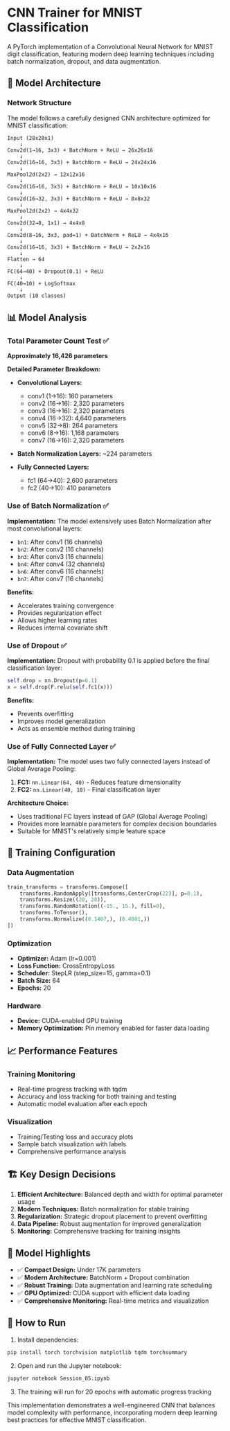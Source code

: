 # CNN Trainer for MNIST Classification

A PyTorch implementation of a Convolutional Neural Network for MNIST digit classification, featuring modern deep learning techniques including batch normalization, dropout, and data augmentation.

## 🚀 Model Architecture

### Network Structure
The model follows a carefully designed CNN architecture optimized for MNIST classification:

```
Input (28x28x1) 
    ↓
Conv2d(1→16, 3x3) + BatchNorm + ReLU → 26x26x16
    ↓
Conv2d(16→16, 3x3) + BatchNorm + ReLU → 24x24x16
    ↓
MaxPool2d(2x2) → 12x12x16
    ↓
Conv2d(16→16, 3x3) + BatchNorm + ReLU → 10x10x16
    ↓
Conv2d(16→32, 3x3) + BatchNorm + ReLU → 8x8x32
    ↓
MaxPool2d(2x2) → 4x4x32
    ↓
Conv2d(32→8, 1x1) → 4x4x8
    ↓
Conv2d(8→16, 3x3, pad=1) + BatchNorm + ReLU → 4x4x16
    ↓
Conv2d(16→16, 3x3) + BatchNorm + ReLU → 2x2x16
    ↓
Flatten → 64
    ↓
FC(64→40) + Dropout(0.1) + ReLU
    ↓
FC(40→10) + LogSoftmax
    ↓
Output (10 classes)
```

## 📊 Model Analysis

### Total Parameter Count Test ✅
**Approximately 16,426 parameters**

**Detailed Parameter Breakdown:**
- **Convolutional Layers:**
  - conv1 (1→16): 160 parameters
  - conv2 (16→16): 2,320 parameters  
  - conv3 (16→16): 2,320 parameters
  - conv4 (16→32): 4,640 parameters
  - conv5 (32→8): 264 parameters
  - conv6 (8→16): 1,168 parameters
  - conv7 (16→16): 2,320 parameters

- **Batch Normalization Layers:** ~224 parameters
- **Fully Connected Layers:**
  - fc1 (64→40): 2,600 parameters
  - fc2 (40→10): 410 parameters

### Use of Batch Normalization ✅
**Implementation:** The model extensively uses Batch Normalization after most convolutional layers:
- `bn1`: After conv1 (16 channels)
- `bn2`: After conv2 (16 channels)  
- `bn3`: After conv3 (16 channels)
- `bn4`: After conv4 (32 channels)
- `bn6`: After conv6 (16 channels)
- `bn7`: After conv7 (16 channels)

**Benefits:**
- Accelerates training convergence
- Provides regularization effect
- Allows higher learning rates
- Reduces internal covariate shift

### Use of Dropout ✅
**Implementation:** Dropout with probability 0.1 is applied before the final classification layer:
```python
self.drop = nn.Dropout(p=0.1)
x = self.drop(F.relu(self.fc1(x)))
```

**Benefits:**
- Prevents overfitting
- Improves model generalization
- Acts as ensemble method during training

### Use of Fully Connected Layer ✅
**Implementation:** The model uses two fully connected layers instead of Global Average Pooling:

1. **FC1:** `nn.Linear(64, 40)` - Reduces feature dimensionality
2. **FC2:** `nn.Linear(40, 10)` - Final classification layer

**Architecture Choice:**
- Uses traditional FC layers instead of GAP (Global Average Pooling)
- Provides more learnable parameters for complex decision boundaries
- Suitable for MNIST's relatively simple feature space

## 🔧 Training Configuration

### Data Augmentation
```python
train_transforms = transforms.Compose([
    transforms.RandomApply([transforms.CenterCrop(22)], p=0.1),
    transforms.Resize((28, 28)),
    transforms.RandomRotation((-15., 15.), fill=0),
    transforms.ToTensor(),
    transforms.Normalize((0.1407,), (0.4081,))
])
```

### Optimization
- **Optimizer:** Adam (lr=0.001)
- **Loss Function:** CrossEntropyLoss
- **Scheduler:** StepLR (step_size=15, gamma=0.1)
- **Batch Size:** 64
- **Epochs:** 20

### Hardware
- **Device:** CUDA-enabled GPU training
- **Memory Optimization:** Pin memory enabled for faster data loading

## 📈 Performance Features

### Training Monitoring
- Real-time progress tracking with tqdm
- Accuracy and loss tracking for both training and testing
- Automatic model evaluation after each epoch

### Visualization
- Training/Testing loss and accuracy plots
- Sample batch visualization with labels
- Comprehensive performance analysis

## 🏗️ Key Design Decisions

1. **Efficient Architecture:** Balanced depth and width for optimal parameter usage
2. **Modern Techniques:** Batch normalization for stable training
3. **Regularization:** Strategic dropout placement to prevent overfitting
4. **Data Pipeline:** Robust augmentation for improved generalization
5. **Monitoring:** Comprehensive tracking for training insights

## 🎯 Model Highlights

- ✅ **Compact Design:** Under 17K parameters
- ✅ **Modern Architecture:** BatchNorm + Dropout combination  
- ✅ **Robust Training:** Data augmentation and learning rate scheduling
- ✅ **GPU Optimized:** CUDA support with efficient data loading
- ✅ **Comprehensive Monitoring:** Real-time metrics and visualization

## 🚀 How to Run

1. Install dependencies:
```bash
pip install torch torchvision matplotlib tqdm torchsummary
```

2. Open and run the Jupyter notebook:
```bash
jupyter notebook Session_05.ipynb
```

3. The training will run for 20 epochs with automatic progress tracking

This implementation demonstrates a well-engineered CNN that balances model complexity with performance, incorporating modern deep learning best practices for effective MNIST classification.
